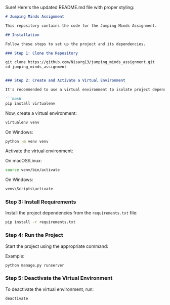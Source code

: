 Sure! Here's the updated README.md file with proper styling:

```markdown
# Jumping Minds Assignment

This repository contains the code for the Jumping Minds Assignment. 

## Installation

Follow these steps to set up the project and its dependencies.

### Step 1: Clone the Repository

git clone https://github.com/Nisarg13/jumping_minds_assignment.git
cd jumping_minds_assignment


### Step 2: Create and Activate a Virtual Environment

It's recommended to use a virtual environment to isolate project dependencies. If you don't have `virtualenv` installed, you can install it using:

```bash
pip install virtualenv
```

Now, create a virtual environment:

```bash
virtualenv venv
```

On Windows:

```bash
python -m venv venv
```

Activate the virtual environment:

On macOS/Linux:

```bash
source venv/bin/activate
```

On Windows:

```bash
venv\Scripts\activate
```

### Step 3: Install Requirements

Install the project dependencies from the `requirements.txt` file:

```bash
pip install -r requirements.txt
```

### Step 4: Run the Project

Start the project using the appropriate command:

Example:
```bash
python manage.py runserver
```

### Step 5: Deactivate the Virtual Environment

To deactivate the virtual environment, run:

```bash
deactivate
```
